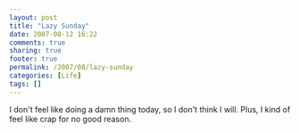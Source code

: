 ```yaml
---
layout: post
title: "Lazy Sunday"
date: 2007-08-12 16:22
comments: true
sharing: true
footer: true
permalink: /2007/08/lazy-sunday
categories: [Life]
tags: []
---
```

I don't feel like doing a damn thing today, so I don't think I will.  Plus, I kind of feel like crap for no good reason.
